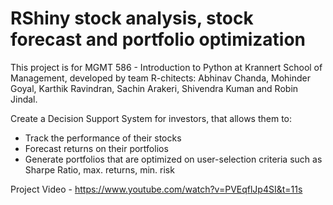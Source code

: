 # RShiny stock analysis, stock forecast and portfolio optimization

This project is for MGMT 586 - Introduction to Python at Krannert School of Management, developed by team R-chitects: Abhinav Chanda, Mohinder Goyal, Karthik Ravindran, Sachin Arakeri, Shivendra Kuman and Robin Jindal.

Create a Decision Support System for investors, that allows them to:
- Track the performance of their stocks
- Forecast returns on their portfolios
- Generate portfolios that are optimized on user-selection criteria such as Sharpe Ratio, max. returns, min. risk

Project Video - https://www.youtube.com/watch?v=PVEqflJp4SI&t=11s
